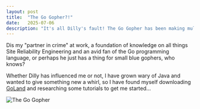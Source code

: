 ```yaml
---
layout: post
title:  "The Go Gopher?!"
date:   2025-07-06
description: "It's all Dilly's fault! The Go Gopher has been making multiple appearances across my internal newsletters, blogs and even leadership presentations, it's stuck in my head!"
---
```


<p class="intro"><span class="dropcap">D</span>is my "partner in crime" at work, a foundation of knowledge on all things Site Reliability Engineering and an avid fan of the Go programming language, or perhaps he just has a thing for small blue gophers, who knows?</p>
<p>Whether Dilly has influenced me or not, I have grown wary of Java and wanted to give something new a whirl, so I have found myself downloading <a href="https://www.jetbrains.com/go/" target="_blank">GoLand</a> and researching some tutorials to get me started…</p> 
<img src="/weeblog/assets/img/go.png" alt="The Go Gopher">
